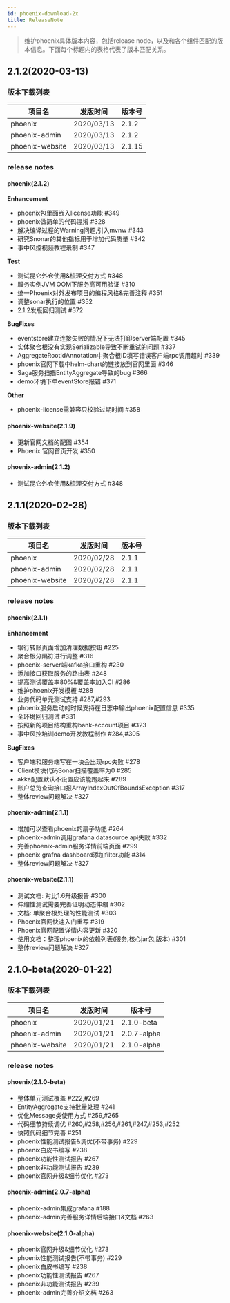 ```yaml
---
id: phoenix-download-2x
title: ReleaseNote
---
```


> 维护phoenix具体版本内容，包括release node，以及和各个组件匹配的版本信息。下面每个标题内的表格代表了版本匹配关系。

## 2.1.2(2020-03-13)

### 版本下载列表
| 项目名              | 发版时间      | 版本号         |
| ------------------ | --------     | ------        |
| phoenix            |  2020/03/13  | 2.1.2 |
| phoenix-admin      |  2020/03/13  | 2.1.2|
| phoenix-website    |  2020/03/13  | 2.1.15|

### release notes

#### phoenix(2.1.2)

**Enhancement**
- phoenix包里面嵌入license功能 #349
- phoenix做简单的代码混淆 #328
- 解决编译过程的Warning问题,引入mvnw #343
- 研究Snonar的其他指标用于增加代码质量 #342
- 事中风控视频教程录制 #347

**Test**
- 测试昆仑外仓使用&梳理交付方式 #348
- 服务实例JVM OOM下服务高可用验证 #310
- 统一Phoenix对外发布项目的编程风格&完善注释 #351
- 调整sonar执行的位置 #352
- 2.1.2发版回归测试 #372 

**BugFixes**
- eventstore建立连接失败的情况下无法打印server端配置 #345
- 实体聚合根没有实现Serializable导致不断重试的问题 #337
- AggregateRootIdAnnotation中聚合根ID填写错误客户端rpc调用超时 #339
- phoenix官网下载中helm-chart的链接放到官网里面 #346
- Saga服务扫描EntityAggregate导致的bug #366
- demo环境下单eventStore报错 #371

**Other**
- phoenix-license需兼容只校验过期时间 #358

#### phoenix-website(2.1.9)
- 更新官网文档的配图 #354
- Phoenix 官网首页开发 #350

#### phoenix-admin(2.1.2)
- 测试昆仑外仓使用&梳理交付方式 #348



## 2.1.1(2020-02-28)

### 版本下载列表
| 项目名              | 发版时间      | 版本号         | 
| ------------------ | --------     | ------        | 
| phoenix            |  2020/02/28  | 2.1.1 |
| phoenix-admin      |  2020/02/28  | 2.1.1|
| phoenix-website    |  2020/02/28  | 2.1.1|

### release notes

#### phoenix(2.1.1)

**Enhancement**
- 银行转账页面增加清理数据按钮 #225
- 聚合根分隔符进行调整 #316
- phoenix-server端kafka接口重构 #230
- 添加接口获取服务的路由表 #248
- 提高测试覆盖率80%&覆盖率加入CI #286
- 维护phoenix开发模板 #288
- 业务代码单元测试支持 #287,#293
- phoenix服务启动的时候支持在日志中输出phoenix配置信息 #335
- 全环境回归测试 #331 
- 按照新的项目结构重构bank-account项目 #323
- 事中风控培训demo开发教程制作 #284,#305

**BugFixes**
- 客户端和服务端写在一块会出现rpc失败 #278
- Client模块代码Sonar扫描覆盖率为0 #285
- akka配置默认不设置应该能跑起来 #289
- 账户总览查询接口报ArrayIndexOutOfBoundsException #317
- 整体review问题解决 #327 

#### phoenix-admin(2.1.1)
- 增加可以查看phoenix的扇子功能 #264
- phoenix-admin调用grafana datasource api失败 #332
- 完善phoenix-admin服务详情前端页面 #299
- phoenix grafna dashboard添加filter功能 #314
- 整体review问题解决 #327 

#### phoenix-website(2.1.1)
- 测试文档: 对比1.6升级报告 #300
- 伸缩性测试需要完善证明动态伸缩 #302 
- 文档: 单聚合根处理的性能测试 #303
- Phoenix官网快速入门重写 #319
- Phoenix官网配置详情内容更新 #320
- 使用文档：整理phoenix的依赖列表(服务,核心jar包,版本) #301
- 整体review问题解决 #327 



## 2.1.0-beta(2020-01-22)

### 版本下载列表
| 项目名              | 发版时间      | 版本号         | 
| ------------------ | --------     | ------        | 
| phoenix            |  2020/01/21  | 2.1.0-beta    |
| phoenix-admin      |  2020/01/21  | 2.0.7-alpha   | 
| phoenix-website    |  2020/01/21  | 2.1.0-alpha   |

### release notes
#### phoenix(2.1.0-beta)
- 整体单元测试覆盖 #222,#269
- EntityAggregate支持批量处理 #241
- 优化Message类使用方式 #259,#265
- 代码细节持续调优 #260,#258,#256,#261,#247,#253,#252
- 快照代码细节完善 #251
- phoenix性能测试报告&调优(不带事务) #229
- phoenix白皮书编写 #238 
- phoenix功能性测试报告 #267
- phoenix非功能测试报告 #239 
- phoenix官网升级&细节优化 #273 

#### phoenix-admin(2.0.7-alpha)
- phoenix-admin集成grafana #188
- phoenix-admin完善服务详情后端接口&文档 #263

#### phoenix-website(2.1.0-alpha)
- phoenix官网升级&细节优化 #273 
- phoenix性能测试报告(不带事务) #229
- phoenix白皮书编写 #238 
- phoenix功能性测试报告 #267
- phoenix非功能测试报告 #239 
- phoenix-admin完善介绍文档 #263



